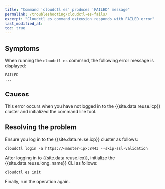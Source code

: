 ```yaml
---
title: "Command 'cloudctl es' produces 'FAILED' message"
permalink: /troubleshooting/cloudctl-es-fails/
excerpt: "Cloudctl es command extension responds with FAILED error"
last_modified_at:
toc: true
---
```


## Symptoms

When running the `cloudctl es` command, the following error message is displayed:

```
FAILED
...
```

## Causes

This error occurs when you have not logged in to the {{site.data.reuse.icp}} cluster and initialized the command line tool.

## Resolving the problem

Ensure you log in to the {{site.data.reuse.icp}} cluster as follows:

```
cloudctl login -a https://<master-ip>:8443 --skip-ssl-validation
```

After logging in to {{site.data.reuse.icp}}, initialize the {{site.data.reuse.long_name}} CLI as follows:

```
cloudctl es init
```

Finally, run the operation again.
